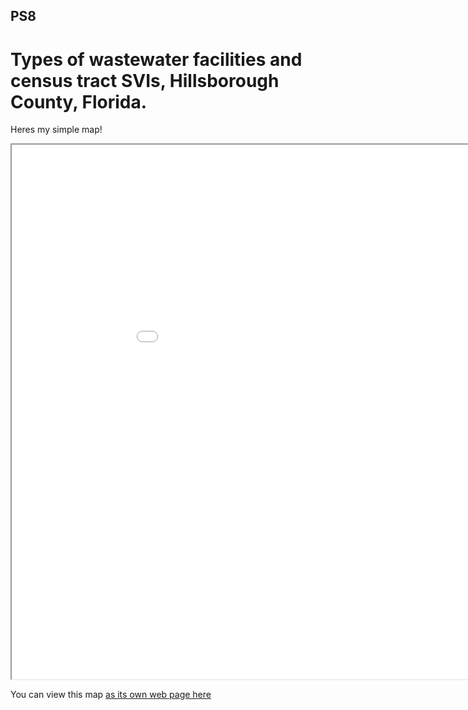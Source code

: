 ## PS8 

# Types of wastewater facilities and census tract SVIs, Hillsborough County, Florida. 

Heres my simple map! 

<iframe src="Noam_Aharon.html" height="855" width="1000"></iframe>

You can view this map [as its own web page here](Noam_Aharon.html)


